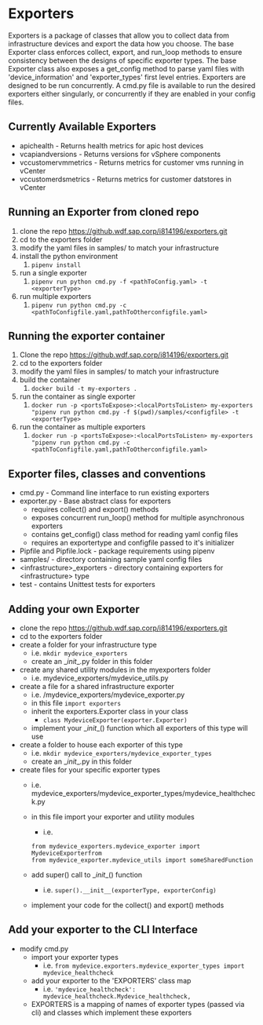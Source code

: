 
Exporters
============

Exporters is a package of classes that allow you to collect data from infrastructure devices and export the data how you choose.  The base Exporter class enforces collect, export, and run_loop methods to ensure consistency between the designs of specific exporter types.  The base Exporter class also exposes a get_config method to parse yaml files with 'device_information' and 'exporter_types' first level entries.  Exporters are designed to be run concurrently.  A cmd.py file is available to run the desired exporters either singularly, or concurrently if they are enabled in your config files.

Currently Available Exporters
-----------
* apichealth - Returns health metrics for apic host devices
* vcapiandversions - Returns versions for vSphere components
* vccustomervmmetrics - Returns metrics for customer vms running in vCenter
* vccustomerdsmetrics - Returns metrics for customer datstores in vCenter


Running an Exporter from cloned repo
------------
1. clone the repo https://github.wdf.sap.corp/i814196/exporters.git
2. cd to the exporters folder
3. modify the yaml files in samples/ to match your infrastructure
4. install the python environment
   1. ```pipenv install```
5. run a single exporter
   1. ```pipenv run python cmd.py -f <pathToConfig.yaml> -t <exporterType>```
6. run multiple exporters
   1. ```pipenv run python cmd.py -c <pathToConfigfile.yaml,pathToOtherconfigfile.yaml>```

Running the exporter container
------------
1. Clone the repo https://github.wdf.sap.corp/i814196/exporters.git
2. cd to the exporters folder
3. modify the yaml files in samples/ to match your infrastructure
3. build the container
   1. ```docker build -t my-exporters .```
4. run the container as single exporter
   1. ```docker run -p <portsToExpose>:<localPortsToListen> my-exporters "pipenv run python cmd.py -f $(pwd)/samples/<configfile> -t <exporterType>```
5. run the container as multiple exporters
   1.    ```docker run -p <portsToExpose>:<localPortsToListen> my-exporters "pipenv run python cmd.py -c <pathToConfigfile.yaml,pathToOtherconfigfile.yaml>```
  
Exporter files, classes and conventions
------------
* cmd.py - Command line interface to run existing exporters
* exporter.py - Base abstract class for exporters
   * requires collect() and export() methods
   * exposes concurrent run_loop() method for multiple asynchronous exporters
   * contains get_config() class method for reading yaml config files
   * requires an exportertype and configfile passed to it's initializer
* Pipfile and Pipfile.lock - package requirements using pipenv
* samples/ - directory containing sample yaml config files
* \<infrastructure>_exporters - directory containing exporters for \<infrastructure> type
* test - contains Unittest tests for exporters

Adding your own Exporter
------------
- clone the repo https://github.wdf.sap.corp/i814196/exporters.git
- cd to the exporters folder
- create a folder for your infrastructure type
   - i.e. ```mkdir mydevice_exporters```
   - create an \__init__.py folder in this folder
- create any shared utility modules in the myexporters folder
   - i.e. mydevice_exporters/mydevice_utils.py
- create a file for a shared infrastructure exporter
   - i.e. /mydevice_exporters/mydevice_exporter.py
   - in this file ```import exporters```
   - inherit the exporters.Exporter class in your class
      - ```class MydeviceExporter(exporter.Exporter)```
   - implement your \__init__() function which all exporters of this type will use
- create a folder to house each exporter of this type
   - i.e. ```mkdir mydevice_exporters/mydevice_exporter_types```
   - create an \__init__.py in this folder
- create files for your specific exporter types
   - i.e. mydevice_exporters/mydevice_exporter_types/mydevice_healthcheck.py
   - in this file import your exporter and utility modules
      - i.e.

      ```
      from mydevice_exporters.mydevice_exporter import MydeviceExporterfrom
      from mydevice_exporter.mydevice_utils import someSharedFunction
      ```
   - add super() call to \__init__() function
      - i.e. ```super().__init__(exporterType, exporterConfig)```
   - implement your code for the collect() and export() methods

Add your exporter to the CLI Interface
------------

- modify cmd.py
   - import your exporter types
     - i.e. ```from mydevice.exporters.mydevice_exporter_types import mydevice_healthcheck```
   - add your exporter to the 'EXPORTERS' class map
      - i.e. ```'mydevice_healthcheck': mydevice_healthcheck.Mydevice_healthcheck,```
   - EXPORTERS is a mapping of names of exporter types (passed via cli) and classes which implement these exporters
